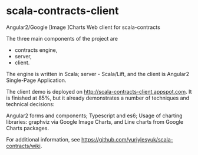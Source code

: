 # scala-contracts-client
Angular2/Google [Image ]Charts Web client for scala-contracts

The three main components of the project are 
* contracts engine, 
* server, 
* client. 

The engine is written in Scala; server - Scala/Lift, and the client is Angular2 Single-Page Application.

The client demo is deployed on http://scala-contracts-client.appspot.com. It is finished at 85%, but it already demonstrates a number of techniques and technical decisions:

Angular2 forms and components;
Typescript and es6;
Usage of charting libraries: graphviz via Google Image Charts, and Line charts from Google Charts packages.


For additional information, see https://github.com/yuriylesyuk/scala-contracts/wiki.
